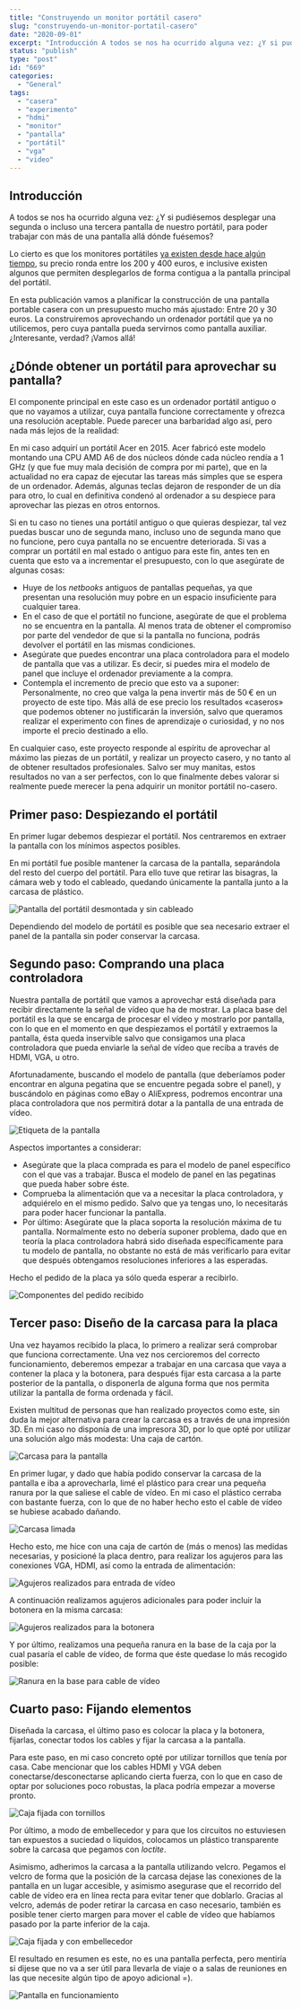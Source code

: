 ```yaml
---
title: "Construyendo un monitor portátil casero"
slug: "construyendo-un-monitor-portatil-casero"
date: "2020-09-01"
excerpt: "Introducción A todos se nos ha ocurrido alguna vez: ¿Y si pudiésemos desplegar una segunda o incluso una tercera pantalla de nuestro portátil, para poder trabajar con más de una pantalla allá dónde fuésemos? Lo cierto es que los monitores portátiles ya existen desde hace algún tiempo, su precio ronda entre los 200 y 400 &hellip; Sigue leyendo Construyendo un monitor portátil casero"
status: "publish"
type: "post"
id: "669"
categories:
  - "General"
tags:
  - "casera"
  - "experimento"
  - "hdmi"
  - "monitor"
  - "pantalla"
  - "portátil"
  - "vga"
  - "video"
---
```


## Introducción

A todos se nos ha ocurrido alguna vez: ¿Y si pudiésemos desplegar una segunda o incluso una tercera pantalla de nuestro portátil, para poder trabajar con más de una pantalla allá dónde fuésemos?

Lo cierto es que los monitores portátiles [ya existen desde hace algún tiempo](https://www.pccomponentes.com/msi-optix-mag161v-156-led-ips-fullhd), su precio ronda entre los 200 y 400 euros, e inclusive existen algunos que permiten desplegarlos de forma contigua a la pantalla principal del portátil.

En esta publicación vamos a planificar la construcción de una pantalla portable casera con un presupuesto mucho más ajustado: Entre 20 y 30 euros. La construiremos aprovechando un ordenador portátil que ya no utilicemos, pero cuya pantalla pueda servirnos como pantalla auxiliar. ¿Interesante, verdad? ¡Vamos allá!

## ¿Dónde obtener un portátil para aprovechar su pantalla?

El componente principal en este caso es un ordenador portátil antiguo o que no vayamos a utilizar, cuya pantalla funcione correctamente y ofrezca una resolución aceptable. Puede parecer una barbaridad algo así, pero nada más lejos de la realidad:

En mi caso adquirí un portátil Acer en 2015. Acer fabricó este modelo montando una CPU AMD A6 de dos núcleos dónde cada núcleo rendía a 1 GHz (y que fue muy mala decisión de compra por mi parte), que en la actualidad no era capaz de ejecutar las tareas más simples que se espera de un ordenador. Además, algunas teclas dejaron de responder de un día para otro, lo cual en definitiva condenó al ordenador a su despiece para aprovechar las piezas en otros entornos.

Si en tu caso no tienes una portátil antiguo o que quieras despiezar, tal vez puedas buscar uno de segunda mano, incluso uno de segunda mano que no funcione, pero cuya pantalla no se encuentre deteriorada. Si vas a comprar un portátil en mal estado o antiguo para este fin, antes ten en cuenta que esto va a incrementar el presupuesto, con lo que asegúrate de algunas cosas:

*   Huye de los *netbooks* antiguos de pantallas pequeñas, ya que presentan una resolución muy pobre en un espacio insuficiente para cualquier tarea.
*   En el caso de que el portátil no funcione, asegúrate de que el problema no se encuentra en la pantalla. Al menos trata de obtener el compromiso por parte del vendedor de que si la pantalla no funciona, podrás devolver el portátil en las mismas condiciones.
*   Asegúrate que puedes encontrar una placa controladora para el modelo de pantalla que vas a utilizar. Es decir, si puedes mira el modelo de panel que incluye el ordenador previamente a la compra.
*   Contempla el incremento de precio que esto va a suponer: Personalmente, no creo que valga la pena invertir más de 50 € en un proyecto de este tipo. Más allá de ese precio los resultados «caseros» que podemos obtener no justificarán la inversión, salvo que queramos realizar el experimento con fines de aprendizaje o curiosidad, y no nos importe el precio destinado a ello.

En cualquier caso, este proyecto responde al espíritu de aprovechar al máximo las piezas de un portátil, y realizar un proyecto casero, y no tanto al de obtener resultados profesionales. Salvo ser muy manitas, estos resultados no van a ser perfectos, con lo que finalmente debes valorar si realmente puede merecer la pena adquirir un monitor portátil no-casero.

## Primer paso: Despiezando el portátil

En primer lugar debemos despiezar el portátil. Nos centraremos en extraer la pantalla con los mínimos aspectos posibles.

En mi portátil fue posible mantener la carcasa de la pantalla, separándola del resto del cuerpo del portátil. Para ello tuve que retirar las bisagras, la cámara web y todo el cableado, quedando únicamente la pantalla junto a la carcasa de plástico.

![Pantalla del portátil desmontada y sin cableado](https://wp.oriol.im/wp-content/uploads/2020/05/pantalla-desmontada-1024x498.jpg)

Dependiendo del modelo de portátil es posible que sea necesario extraer el panel de la pantalla sin poder conservar la carcasa.

## Segundo paso: Comprando una placa controladora

Nuestra pantalla de portátil que vamos a aprovechar está diseñada para recibir directamente la señal de vídeo que ha de mostrar. La placa base del portátil es la que se encarga de procesar el vídeo y mostrarlo por pantalla, con lo que en el momento en que despiezamos el portátil y extraemos la pantalla, ésta queda inservible salvo que consigamos una placa controladora que pueda enviarle la señal de vídeo que reciba a través de HDMI, VGA, u otro.

Afortunadamente, buscando el modelo de pantalla (que deberíamos poder encontrar en alguna pegatina que se encuentre pegada sobre el panel), y buscándolo en páginas como eBay o AliExpress, podremos encontrar una placa controladora que nos permitirá dotar a la pantalla de una entrada de vídeo.

![Etiqueta de la pantalla](https://wp.oriol.im/wp-content/uploads/2020/05/etiqueta-pantalla-rotated.jpg)

Aspectos importantes a considerar:

*   Asegúrate que la placa comprada es para el modelo de panel específico con el que vas a trabajar. Busca el modelo de panel en las pegatinas que pueda haber sobre éste.
*   Comprueba la alimentación que va a necesitar la placa controladora, y adquiérelo en el mismo pedido. Salvo que ya tengas uno, lo necesitarás para poder hacer funcionar la pantalla.
*   Por último: Asegúrate que la placa soporta la resolución máxima de tu pantalla. Normalmente esto no debería suponer problema, dado que en teoría la placa controladora habrá sido diseñada específicamente para tu modelo de pantalla, no obstante no está de más verificarlo para evitar que después obtengamos resoluciones inferiores a las esperadas.

Hecho el pedido de la placa ya sólo queda esperar a recibirlo.

![Componentes del pedido recibido](https://wp.oriol.im/wp-content/uploads/2020/05/pedido-recibido-1024x498.jpg)

## Tercer paso: Diseño de la carcasa para la placa

Una vez hayamos recibido la placa, lo primero a realizar será comprobar que funciona correctamente. Una vez nos cercioremos del correcto funcionamiento, deberemos empezar a trabajar en una carcasa que vaya a contener la placa y la botonera, para después fijar esta carcasa a la parte posterior de la pantalla, o disponerla de alguna forma que nos permita utilizar la pantalla de forma ordenada y fácil.

Existen multitud de personas que han realizado proyectos como este, sin duda la mejor alternativa para crear la carcasa es a través de una impresión 3D. En mi caso no disponía de una impresora 3D, por lo que opté por utilizar una solución algo más modesta: Una caja de cartón.

![Carcasa para la pantalla](https://wp.oriol.im/wp-content/uploads/2020/05/caja-carton-rotated.jpg)

En primer lugar, y dado que había podido conservar la carcasa de la pantalla e iba a aprovecharla, limé el plástico para crear una pequeña ranura por la que saliese el cable de vídeo. En mi caso el plástico cerraba con bastante fuerza, con lo que de no haber hecho esto el cable de vídeo se hubiese acabado dañando.

![Carcasa limada](https://wp.oriol.im/wp-content/uploads/2020/05/limado-1024x498.jpg)

Hecho esto, me hice con una caja de cartón de (más o menos) las medidas necesarias, y posicioné la placa dentro, para realizar los agujeros para las conexiones VGA, HDMI, así como la entrada de alimentación:

![Agujeros realizados para entrada de vídeo](https://wp.oriol.im/wp-content/uploads/2020/05/agujeros-video-1024x498.jpg)

A continuación realizamos agujeros adicionales para poder incluir la botonera en la misma carcasa:

![Agujeros realizados para la botonera](https://wp.oriol.im/wp-content/uploads/2020/05/agujeros-botonera-1024x498.jpg)

Y por último, realizamos una pequeña ranura en la base de la caja por la cual pasaría el cable de vídeo, de forma que éste quedase lo más recogido posible:

![Ranura en la base para cable de vídeo](https://wp.oriol.im/wp-content/uploads/2020/05/ranura-video-1024x498.jpg)

## Cuarto paso: Fijando elementos

Diseñada la carcasa, el último paso es colocar la placa y la botonera, fijarlas, conectar todos los cables y fijar la carcasa a la pantalla.

Para este paso, en mi caso concreto opté por utilizar tornillos que tenía por casa. Cabe mencionar que los cables HDMI y VGA deben conectarse/desconectarse aplicando cierta fuerza, con lo que en caso de optar por soluciones poco robustas, la placa podría empezar a moverse pronto.

![Caja fijada con tornillos](https://wp.oriol.im/wp-content/uploads/2020/05/tornillos-1024x498.jpg)

Por último, a modo de embellecedor y para que los circuitos no estuviesen tan expuestos a suciedad o líquidos, colocamos un plástico transparente sobre la carcasa que pegamos con *loctite*.

Asimismo, adherimos la carcasa a la pantalla utilizando velcro. Pegamos el velcro de forma que la posición de la carcasa dejase las conexiones de la pantalla en un lugar accesible, y asimismo asegurase que el recorrido del cable de vídeo era en línea recta para evitar tener que doblarlo. Gracias al velcro, además de poder retirar la carcasa en caso necesario, también es posible tener cierto margen para mover el cable de vídeo que habíamos pasado por la parte inferior de la caja.

![Caja fijada y con embellecedor](https://wp.oriol.im/wp-content/uploads/2020/05/embellecedor-rotated.jpg)

El resultado en resumen es este, no es una pantalla perfecta, pero mentiría si dijese que no va a ser útil para llevarla de viaje o a salas de reuniones en las que necesite algún tipo de apoyo adicional =).

![Pantalla en funcionamiento](https://wp.oriol.im/wp-content/uploads/2020/05/resultado-pantalla-1024x613.jpg)